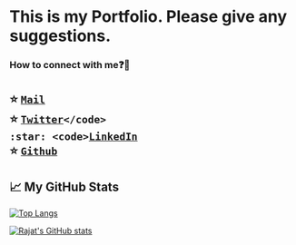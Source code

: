 # This is my Portfolio. Please give any suggestions.

### How to connect with me:question::email:
:star: <code>[Mail](mailto:rajattiwari785@gmail.com)</code>    
:star: <code>[Twitter](https://twitter.com/rajat_tiwari__)</code>  
:star: <code>[LinkedIn](https://www.linkedin.com/in/rajattiwari01/)</code>  
:star: <code>[Github](https://github.com/rajattiwari01)</code>  
---

## &#x1f4c8; My GitHub Stats

[![Top Langs](https://github-readme-stats.vercel.app/api/top-langs/?username=rajattiwari01&hide=java,html,css&theme=radical)](https://github.com/rajattiwari01/github-readme-stats)

[![Rajat's GitHub stats](https://github-readme-stats.vercel.app/api?username=rajattiwari01&theme=radical)](https://github.com/rajattiwari01/github-readme-stats)
